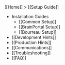 [[Home]] > [[Setup Guide]]

* Installation Guides
  * [[Common Setup]]
  * [[BrainPortal Setup]]
  * [[Bourreau Setup]]
* [[Development Hints]]
* [[Production Hints]]
* [[Communications]]
* [[Troubleshooting]]
* [[FAQ]]

